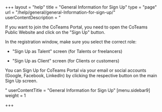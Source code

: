 +++
layout = "help"
title = "General Information for Sign Up"
type = "page"
url = "/help/general/general-Information-for-sign-up/"
userContentDescription = "<p>If you want to join the CoTeams Portal, you need to open the CoTeams Public Website and click on the \"Sign Up\" button.</p><p>In the registration window, make sure you select the correct role:</p><ul><li><p>\"Sign Up as Talent\" screen (for Talents or freelancers)</p></li><li><p>\"Sign Up as Client\" screen (for Clients or customers)</p></li></ul><p>You can Sign Up for CoTeams Portal via your email or social accounts (Google, Facebook, LinkedIn) by clicking the respective button on the main Sign Up screen.</p>"
userContentTitle = "General Information for Sign Up"
[menu.sidebar9]
weight = 1

+++
